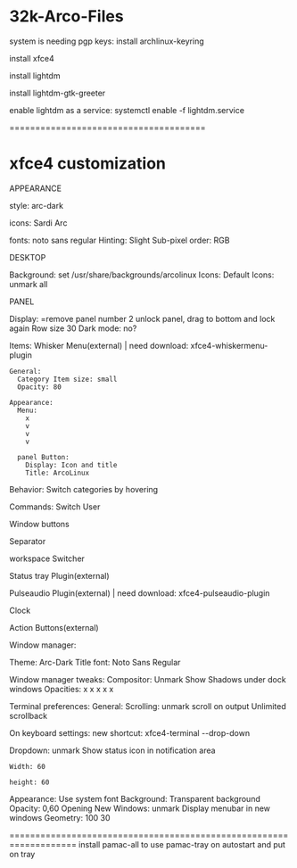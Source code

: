 # 32k-Arco-Files

system is needing pgp keys:
install archlinux-keyring

install xfce4

install lightdm

install lightdm-gtk-greeter

enable lightdm as a service:
systemctl enable -f lightdm.service

======================================

# xfce4 customization

APPEARANCE

style:
arc-dark

icons:
Sardi Arc

fonts:
noto sans regular
Hinting:
Slight
Sub-pixel order:
RGB

DESKTOP

  Background:
    set /usr/share/backgrounds/arcolinux
  Icons:
    Default Icons: unmark all

PANEL

Display:
=remove panel number 2
unlock panel, drag to bottom and lock again
Row size 30
Dark mode:
no?

Items:
  Whisker Menu(external) | need download: xfce4-whiskermenu-plugin
  
    General:
      Category Item size: small
      Opacity: 80

    Appearance:
      Menu:
        x
        v
        v
        v
    
      panel Button:
        Display: Icon and title
        Title: ArcoLinux
   
   Behavior:
    Switch categories by hovering
    
   Commands:
    Switch User
    
  Window buttons
  
  Separator
  
  workspace Switcher
  
  Status tray Plugin(external)
  
  Pulseaudio Plugin(external) | need download: xfce4-pulseaudio-plugin
  
  Clock
  
  Action Buttons(external)

Window manager:

  Theme: Arc-Dark
  Title font: Noto Sans Regular
  
Window manager tweaks:
  Compositor:
    Unmark Show Shadows under dock windows
    Opacities:
    x
     x
    x
    x
     x
     
 Terminal preferences:
  General:
    Scrolling: unmark scroll on output
      Unlimited scrollback
  
  On keyboard settings: new shortcut: xfce4-terminal --drop-down
  
  Dropdown:
    unmark Show status icon in notification area
    
    Width: 60
    
    height: 60
    
  Appearance:
    Use system font
    Background:
      Transparent background
      Opacity: 0,60
    Opening New Windows:
      unmark Display menubar in new windows
      Geometry: 100 30
      
===================================================================
install pamac-all to use pamac-tray on autostart and put on tray
